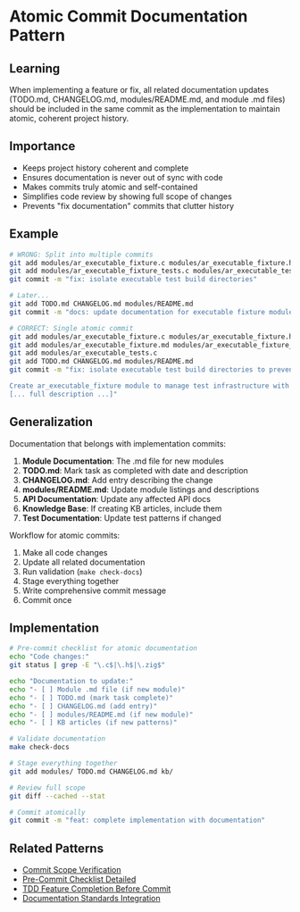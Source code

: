 # Atomic Commit Documentation Pattern

## Learning
When implementing a feature or fix, all related documentation updates (TODO.md, CHANGELOG.md, modules/README.md, and module .md files) should be included in the same commit as the implementation to maintain atomic, coherent project history.

## Importance
- Keeps project history coherent and complete
- Ensures documentation is never out of sync with code
- Makes commits truly atomic and self-contained
- Simplifies code review by showing full scope of changes
- Prevents "fix documentation" commits that clutter history

## Example
```bash
# WRONG: Split into multiple commits
git add modules/ar_executable_fixture.c modules/ar_executable_fixture.h
git add modules/ar_executable_fixture_tests.c modules/ar_executable_tests.c  
git commit -m "fix: isolate executable test build directories"

# Later...
git add TODO.md CHANGELOG.md modules/README.md
git commit -m "docs: update documentation for executable fixture module"

# CORRECT: Single atomic commit
git add modules/ar_executable_fixture.c modules/ar_executable_fixture.h
git add modules/ar_executable_fixture.md modules/ar_executable_fixture_tests.c
git add modules/ar_executable_tests.c
git add TODO.md CHANGELOG.md modules/README.md
git commit -m "fix: isolate executable test build directories to prevent compiler conflicts

Create ar_executable_fixture module to manage test infrastructure with proper isolation.
[... full description ...]"
```

## Generalization
Documentation that belongs with implementation commits:
1. **Module Documentation**: The .md file for new modules
2. **TODO.md**: Mark task as completed with date and description
3. **CHANGELOG.md**: Add entry describing the change
4. **modules/README.md**: Update module listings and descriptions
5. **API Documentation**: Update any affected API docs
6. **Knowledge Base**: If creating KB articles, include them
7. **Test Documentation**: Update test patterns if changed

Workflow for atomic commits:
1. Make all code changes
2. Update all related documentation
3. Run validation (`make check-docs`)
4. Stage everything together
5. Write comprehensive commit message
6. Commit once

## Implementation
```bash
# Pre-commit checklist for atomic documentation
echo "Code changes:"
git status | grep -E "\.c$|\.h$|\.zig$"

echo "Documentation to update:"
echo "- [ ] Module .md file (if new module)"
echo "- [ ] TODO.md (mark task complete)"  
echo "- [ ] CHANGELOG.md (add entry)"
echo "- [ ] modules/README.md (if new module)"
echo "- [ ] KB articles (if new patterns)"

# Validate documentation
make check-docs

# Stage everything together
git add modules/ TODO.md CHANGELOG.md kb/

# Review full scope
git diff --cached --stat

# Commit atomically
git commit -m "feat: complete implementation with documentation"
```

## Related Patterns
- [Commit Scope Verification](commit-scope-verification.md)
- [Pre-Commit Checklist Detailed](pre-commit-checklist-detailed.md)
- [TDD Feature Completion Before Commit](tdd-feature-completion-before-commit.md)
- [Documentation Standards Integration](documentation-standards-integration.md)